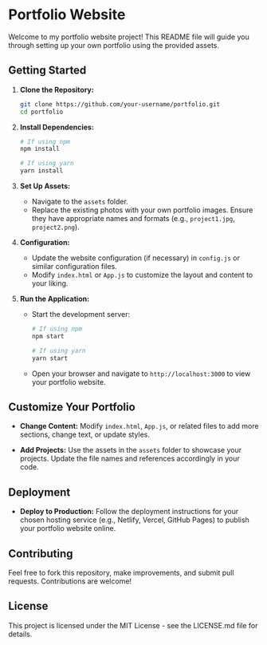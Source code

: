 # Portfolio Website

Welcome to my portfolio website project! This README file will guide you through setting up your own portfolio using the provided assets.

## Getting Started

1. **Clone the Repository:**
   ```bash
   git clone https://github.com/your-username/portfolio.git
   cd portfolio
   ```

2. **Install Dependencies:**
   ```bash
   # If using npm
   npm install
   
   # If using yarn
   yarn install
   ```

3. **Set Up Assets:**
   - Navigate to the `assets` folder.
   - Replace the existing photos with your own portfolio images. Ensure they have appropriate names and formats (e.g., `project1.jpg`, `project2.png`).

4. **Configuration:**
   - Update the website configuration (if necessary) in `config.js` or similar configuration files.
   - Modify `index.html` or `App.js` to customize the layout and content to your liking.

5. **Run the Application:**
   - Start the development server:
     ```bash
     # If using npm
     npm start
     
     # If using yarn
     yarn start
     ```
   - Open your browser and navigate to `http://localhost:3000` to view your portfolio website.

## Customize Your Portfolio

- **Change Content:**
  Modify `index.html`, `App.js`, or related files to add more sections, change text, or update styles.

- **Add Projects:**
  Use the assets in the `assets` folder to showcase your projects. Update the file names and references accordingly in your code.

## Deployment

- **Deploy to Production:**
  Follow the deployment instructions for your chosen hosting service (e.g., Netlify, Vercel, GitHub Pages) to publish your portfolio website online.

## Contributing

Feel free to fork this repository, make improvements, and submit pull requests. Contributions are welcome!

## License

This project is licensed under the MIT License - see the LICENSE.md file for details.
